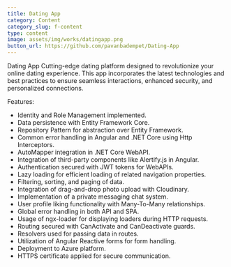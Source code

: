 ```yaml
---
title: Dating App
category: Content
category_slug: f-content
type: content
image: assets/img/works/datingapp.png
button_url: https://github.com/pavanbadempet/Dating-App
---
```


Dating App
Cutting-edge dating platform designed to revolutionize your online dating experience. This app incorporates the latest technologies and best practices to ensure seamless interactions, enhanced security, and personalized connections.

Features:
* Identity and Role Management implemented.
* Data persistence with Entity Framework Core.
* Repository Pattern for abstraction over Entity Framework.
* Common error handling in Angular and .NET Core using Http Interceptors.
* AutoMapper integration in .NET Core WebAPI.
* Integration of third-party components like Alertify.js in Angular.
* Authentication secured with JWT tokens for WebAPIs.
* Lazy loading for efficient loading of related navigation properties.
* Filtering, sorting, and paging of data.
* Integration of drag-and-drop photo upload with Cloudinary.
* Implementation of a private messaging chat system.
* User profile liking functionality with Many-To-Many relationships.
* Global error handling in both API and SPA.
* Usage of ngx-loader for displaying loaders during HTTP requests.
* Routing secured with CanActivate and CanDeactivate guards.
* Resolvers used for passing data in routes.
* Utilization of Angular Reactive forms for form handling.
* Deployment to Azure platform.
* HTTPS certificate applied for secure communication.